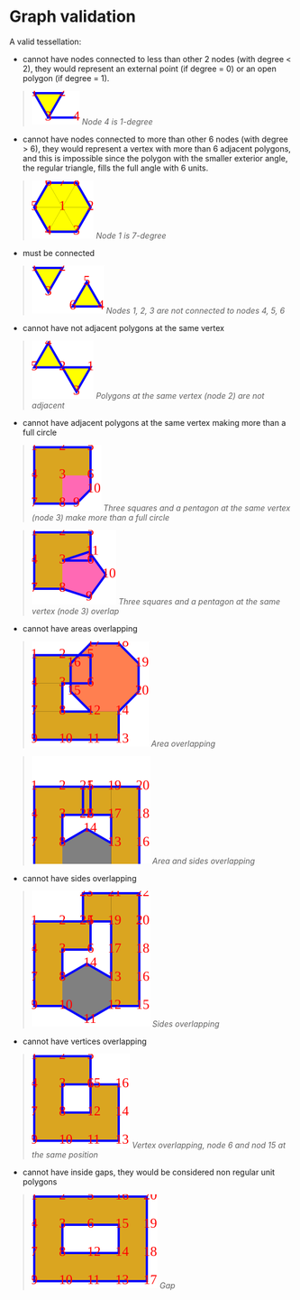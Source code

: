 # Graph validation

A valid tessellation:

* cannot have nodes connected to less than other 2 nodes (with degree < 2), they would represent an external point (if degree = 0) or an open polygon (if degree = 1).

> ![1-degree node](constraints/1-degree.svg)
> _Node 4 is 1-degree_

* cannot have nodes connected to more than other 6 nodes (with degree > 6), they would represent a vertex with more than 6 adjacent polygons, and this is impossible since the polygon with the smaller exterior angle, the regular triangle, fills the full angle with 6 units.

> ![7-degree node](docs/constraints/7-degree.svg)
> _Node 1 is 7-degree_

* must be connected

> ![disconnected graph](docs/constraints/disconnected.svg)
> _Nodes 1, 2, 3 are not connected to nodes 4, 5, 6_

* cannot have not adjacent polygons at the same vertex

> ![non adjacent p-gons at the same vertex](docs/constraints/nonAdjacent.svg)
> _Polygons at the same vertex (node 2) are not adjacent_

* cannot have adjacent polygons at the same vertex making more than a full circle

> ![more than full circle at the same vertex](docs/constraints/moreThanFull.svg)
> _Three squares and a pentagon at the same vertex (node 3) make more than a full circle_

> ![area overlapping1](docs/constraints/areaOverlap1.svg)
> _Three squares and a pentagon at the same vertex (node 3) overlap_

* cannot have areas overlapping

> ![area overlapping2](docs/constraints/areaOverlap2.svg)
> _Area overlapping_

> ![area overlapping3](docs/constraints/areaOverlap3.svg)
> _Area and sides overlapping_

* cannot have sides overlapping

> ![side overlapping](docs/constraints/sideOverlap.svg)
> _Sides overlapping_

* cannot have vertices overlapping

> ![vertex overlapping](docs/constraints/vertexOverlap.svg)
> _Vertex overlapping, node 6 and nod 15 at the same position_

* cannot have inside gaps, they would be considered non regular unit polygons

> ![gap](docs/constraints/gap.svg)
> _Gap_
